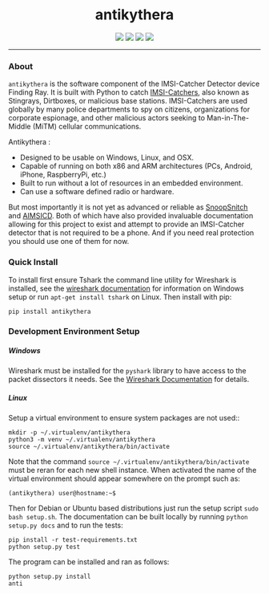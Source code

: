 <h1 align="center">antikythera</h1>

<p align="center">
  <a target="_blank" href="https://gitlab.com/finding-ray/antikythera/pipelines"><img src="https://gitlab.com/finding-ray/antikythera/badges/master/build.svg"></a>
  <a target="_blank" href="https://finding-ray.gitlab.io/antikythera/htmlcov/index.html"><img src="https://gitlab.com/finding-ray/antikythera/badges/master/coverage.svg"></a>
  <a target="_blank" href="https://pypi.python.org/pypi/antikythera"><img src="https://badge.fury.io/py/antikythera.svg"></a>
  <a target="_blank" href="#"><img src="https://img.shields.io/badge/Development-Alpha-ff2052.svg"></a>
</p>

---

### About

``antikythera`` is the software component of the IMSI-Catcher Detector device Finding Ray. It is built with Python to catch [IMSI-Catchers](https://en.wikipedia.org/wiki/IMSI-catcher), also known as Stingrays, Dirtboxes, or malicious base stations. IMSI-Catchers are used globally by many police departments to spy on citizens, organizations for corporate espionage, and other malicious actors seeking to Man-in-The-Middle (MiTM) cellular communications.

Antikythera :

*  Designed to be usable on Windows, Linux, and OSX.
*  Capable of running on both x86 and ARM architectures (PCs, Android, iPhone, RaspberryPi, etc.)
*  Built to run without a lot of resources in an embedded environment.
*  Can use a software defined radio or hardware.

But most importantly it is not yet as advanced or reliable as [SnoopSnitch](https://opensource.srlabs.de/projects/snoopsnitch) and [AIMSICD](https://github.com/CellularPrivacy/Android-IMSI-Catcher-Detector). Both of which have also provided invaluable documentation allowing for this project to exist and attempt to provide an IMSI-Catcher detector that is not required to be a phone. And if you need real protection you should use one of them for now.


### Quick Install

To install first ensure Tshark the command line utility for Wireshark is installed, see the [wireshark documentation](https://www.wireshark.org/docs/wsug_html_chunked/ChBuildInstallWinInstall.html) for information on Windows setup or run ``apt-get install tshark`` on Linux. Then install with pip:

    pip install antikythera


### Development Environment Setup

##### Windows

Wireshark must be installed for the ``pyshark`` library to have access to the packet dissectors it needs. See the [Wireshark Documentation](https://www.wireshark.org/docs/wsug_html_chunked/ChBuildInstallWinInstall.html) for details.


##### Linux

Setup a virtual environment to ensure system packages are not used::

    mkdir -p ~/.virtualenv/antikythera
    python3 -m venv ~/.virtualenv/antikythera
    source ~/.virtualenv/antikythera/bin/activate

Note that the command ``source ~/.virtualenv/antikythera/bin/activate`` must be reran for each new shell instance. When activated the name of the virtual environment should appear somewhere on the prompt such as:

    (antikythera) user@hostname:~$

Then for Debian or Ubuntu based distributions just run the setup script ``sudo bash setup.sh``. The documentation can be built locally by running ``python setup.py docs`` and to run the tests:

    pip install -r test-requirements.txt
    python setup.py test

The program can be installed and ran as follows:

    python setup.py install
    anti
